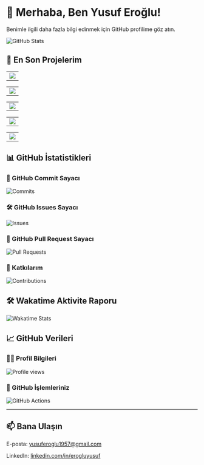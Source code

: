 # 👋 Merhaba, Ben Yusuf Eroğlu!

Benimle ilgili daha fazla bilgi edinmek için GitHub profilime göz atın.

![GitHub Stats](https://github-readme-stats.vercel.app/api?username=erogluyusuf&show_icons=true&theme=radical)

## 🚀 En Son Projelerim

<!--START_SECTION:repos-->

<table>
  <tr>
    <td><a href="https://github.com/erogluyusuf/erogluyusuf"><img src="https://github-readme-stats.vercel.app/api/pin/?username=erogluyusuf&repo=erogluyusuf&theme=radical" /></a></td>
  </tr>
</table>


<table>
  <tr>
    <td><a href="https://github.com/erogluyusuf/erogluyusuf-repo"><img src="https://github-readme-stats.vercel.app/api/pin/?username=erogluyusuf&repo=erogluyusuf-repo&theme=radical" /></a></td>
  </tr>
</table>


<table>
  <tr>
    <td><a href="https://github.com/erogluyusuf/awesome-sindresorhus"><img src="https://github-readme-stats.vercel.app/api/pin/?username=erogluyusuf&repo=awesome-sindresorhus&theme=radical" /></a></td>
  </tr>
</table>


<table>
  <tr>
    <td><a href="https://github.com/erogluyusuf/webpageMailScripper"><img src="https://github-readme-stats.vercel.app/api/pin/?username=erogluyusuf&repo=webpageMailScripper&theme=radical" /></a></td>
  </tr>
</table>


<table>
  <tr>
    <td><a href="https://github.com/erogluyusuf/elementfinder"><img src="https://github-readme-stats.vercel.app/api/pin/?username=erogluyusuf&repo=elementfinder&theme=radical" /></a></td>
  </tr>
</table>

<!--END_SECTION:repos-->

## 📊 GitHub İstatistikleri

### 📜 GitHub Commit Sayacı
![Commits](https://github-readme-stats.vercel.app/api/counter?username=erogluyusuf&style=for-the-badge&logo=git)

### 🛠️ GitHub Issues Sayacı
![Issues](https://github-readme-stats.vercel.app/api/issues?username=erogluyusuf&style=for-the-badge&logo=github)

### 🔧 GitHub Pull Request Sayacı
![Pull Requests](https://github-readme-stats.vercel.app/api/prs?username=erogluyusuf&style=for-the-badge&logo=github)

### 🌟 Katkılarım
![Contributions](https://github-readme-stats.vercel.app/api/top-langs/?username=erogluyusuf&layout=compact)

## 🛠️ Wakatime Aktivite Raporu
![Wakatime Stats](https://wakatime.com/badge/user/erogluyusuf.svg)

## 📈 GitHub Verileri

### 👨‍💻 Profil Bilgileri
![Profile views](https://komarev.com/ghpvc/?username=erogluyusuf&color=blueviolet)

### 🚀 GitHub İşlemleriniz
![GitHub Actions](https://github.com/erogluyusuf/erogluyusuf/actions/workflows/main.yml/badge.svg)

---

## 📫 Bana Ulaşın
E-posta: [yusuferoglu1957@gmail.com](mailto:yusuferoglu1957@gmail.com)

LinkedIn: [linkedin.com/in/erogluyusuf](https://linkedin.com/in/erogluyusuf)
